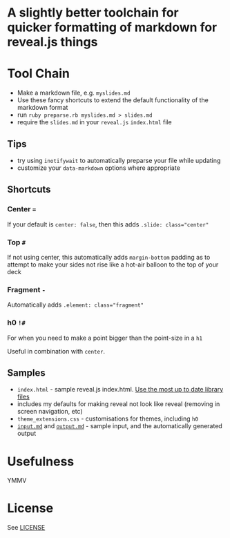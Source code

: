 # A slightly better toolchain for quicker formatting of markdown for reveal.js things

# Tool Chain

 * Make a markdown file, e.g. `myslides.md`
 * Use these fancy shortcuts to extend the default functionality of the markdown format
 * run `ruby preparse.rb myslides.md > slides.md`
 * require the `slides.md` in your `reveal.js` `index.html` file

## Tips

* try using `inotifywait` to automatically preparse your file while updating
* customize your `data-markdown` options where appropriate



## Shortcuts

### Center `=`

If your default is `center: false`, then this adds `.slide: class="center"`

### Top `#`

If not using center, this automatically adds `margin-bottom` padding as to attempt to make your sides not rise like a hot-air balloon to the top of your deck

### Fragment `-`

Automatically adds `.element: class="fragment"`

### h0 `!#`

For when you need to make a point bigger than the point-size in a `h1`

Useful in combination with `center`. 

## Samples

* `index.html` - sample reveal.js index.html. [Use the most up to date library files](https://github.com/hakimel/reveal.js)
 * includes my defaults for making reveal not look like reveal (removing in screen navigation, etc)
* `theme_extensions.css` - customisations for themes, including `h0`
* [`input.md`](https://raw.githubusercontent.com/glasnt/adamant-capsicum/master/sample_input.md) and [`output.md`](https://raw.githubusercontent.com/glasnt/adamant-capsicum/master/sample_output.md) - sample input, and the automatically generated output

# Usefulness

YMMV

# License

See [LICENSE](blob/master/LICENSE)
